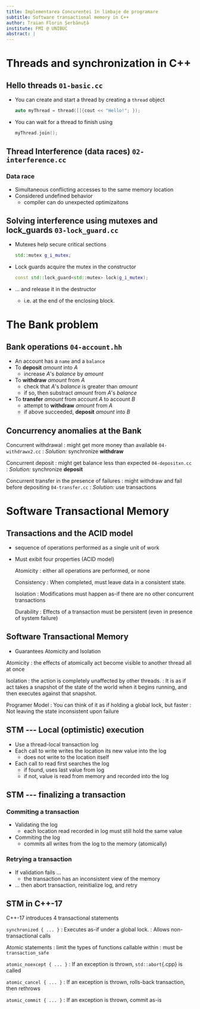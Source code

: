 ```yaml
---
title: Implementarea Concurenței în limbaje de programare
subtitle: Software transactional memory in C++
author: Traian Florin Șerbănuță
institute: FMI @ UNIBUC
abstract: |
---
```


# Threads and synchronization in C++

## Hello threads `01-basic.cc`

- You can create and start a thread by creating a `thread` object

    ```cpp
    auto myThread = thread([]{cout << "Hello!"; });
    ```
- You can wait for a thread to finish using

    ```cpp
    myThread.join();
    ```


## Thread Interference (data races) `02-interference.cc`

### Data race
- Simultaneous conflicting accesses to the same memory location
- Considered undefined behavior
  + compiler can do unexpected optimizaitons

## Solving interference using mutexes and lock_guards `03-lock_guard.cc`
- Mutexes help secure critical sections

    ```cpp
    std::mutex g_i_mutex;
    ```
- Lock guards acquire the mutex in the constructor

    ```cpp
    const std::lock_guard<std::mutex> lock(g_i_mutex);
    ```
- ... and release it in the destructor
  + i.e. at the end of the enclosing block.

# The Bank problem

## Bank operations `04-account.hh`

- An account has a `name` and a `balance`
- To __deposit__ _amount_ into _A_
  + increase _A_'s _balance_ by _amount_
- To __withdraw__ _amount_ from _A_
  + check that _A_'s _balance_ is greater than _amount_
  + if so, then substract _amount_ from _A_'s _balance_
- To __transfer__ _amount_ from account _A_ to account _B_
  + attempt to __withdraw__ _amount_ from _A_
  + if above succeeded, __deposit__ _amount_ into _B_

## Concurrency anomalies at the Bank

Concurrent withdrawal
: might get more money than available `04-withdrawx2.cc`
: _Solution:_ synchronize __withdraw__

Concurrent deposit
: might get balance less than expected `04-depositxn.cc`
: _Solution:_ synchronize __deposit__

Concurrent transfer in the presence of failures
: might withdraw and fail before depositing `04-transfer.cc`
: _Solution:_ use transactions

# Software Transactional Memory

## Transactions and the __ACID__ model

- sequence of operations performed as a single unit of work
- Must exibit four properties (ACID model)
    
    Atomicity
    : either all operations are performed, or none
    
    Consistency
    : When completed, must leave data in a consistent state. 
    
    Isolation 
    : Modifications must happen as-if there are no other concurrent transactions
    
    Durability
    : Effects of a transaction must be persistent (even in presence of system failure)


## Software Transactional Memory

- Guarantees Atomicity and Isolation

Atomicity
: the effects of atomically act become visible to another thread all at once

Isolation
: the action is completely unaffected by other threads.
: It is as if act takes a snapshot of the state of the world 
  when it begins running, and then executes against that snapshot.

Programer Model
: You can think of it as if holding a global lock, but faster
: Not leaving the state inconsistent upon failure

## STM ---  Local (optimistic) execution
- Use a thread-local transaction log
- Each call to write writes the location its new value into the log
  + does not write to the location itself
- Each call to read first searches the log
  + if found, uses last value from log
  + if not, value is read from memory and recorded into the log

## STM --- finalizing a transaction

### Commiting a transaction

- Validating the log
  + each location read recorded in log must still hold the same value
- Commiting the log
  + commits all writes from the log to the memory (atomically)

### Retrying a transaction
- If validation fails ...
  + the transaction has an inconsistent view of the memory
- ... then abort transaction, reinitialize log, and retry

## STM in C++-17

C++-17 introduces 4 transactional statements

`synchronized { ... }`
: Executes as-if under a global lock.
: Allows non-transactional calls

Atomic statements
: limit the types of functions callable within
: must be `transaction_safe`

`atomic_noexcept { ... }`
: If an exception is thrown, `std::abort`{.cpp} is called

`atomic_cancel { ... }`
: If an exception is thrown, rolls-back transaction, then rethrows

`atomic_commit { ... }`
: If an exception is thrown, commit as-is